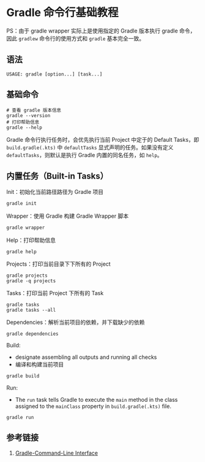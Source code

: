 # Gradle 命令行基础教程

PS：由于 gradle wrapper 实际上是使用指定的 Gradle 版本执行 gradle 命令，因此 `gradlew` 命令行的使用方式和 `gradle` 基本完全一致。

## 语法

```
USAGE: gradle [option...] [task...]
```

## 基础命令

```
# 查看 gradle 版本信息
gradle --version
# 打印帮助信息
gradle --help
```

Gradle 命令行执行任务时，会优先执行当前 Project 中定于的 Default Tasks，即 `build.gradle(.kts)` 中 `defaultTasks` 显式声明的任务。如果没有定义 `defaultTasks`，则默认是执行 Gradle 内置的同名任务，如 `help`。

## 内置任务（Built-in Tasks）

Init：初始化当前路径路径为 Gradle 项目
```bash
gradle init
```

Wrapper：使用 Gradle 构建 Gradle Wrapper 脚本
```bash
gradle wrapper
```

Help：打印帮助信息
```
gradle help
```

Projects：打印当前目录下下所有的 Project
```
gradle projects
gradle -q projects
```

Tasks：打印当前 Project 下所有的 Task
```
gradle tasks
gradle tasks --all
```

Dependencies：解析当前项目的依赖，并下载缺少的依赖
```
gradle dependencies
```

Build:
- designate assembling all outputs and running all checks
- 编译和构建当前项目
```bash
gradle build
```

Run:
- The `run` task tells Gradle to execute the `main` method in the class assigned to the `mainClass` property in `build.gradle(.kts)` file.
```
gradle run
```

## 参考链接

1. [Gradle-Command-Line Interface](https://docs.gradle.org/current/userguide/command_line_interface.html)